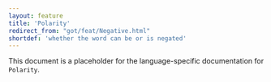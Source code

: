 ```yaml
---
layout: feature
title: 'Polarity'
redirect_from: "got/feat/Negative.html"
shortdef: 'whether the word can be or is negated'
---
```


This document is a placeholder for the language-specific documentation
for `Polarity`.
